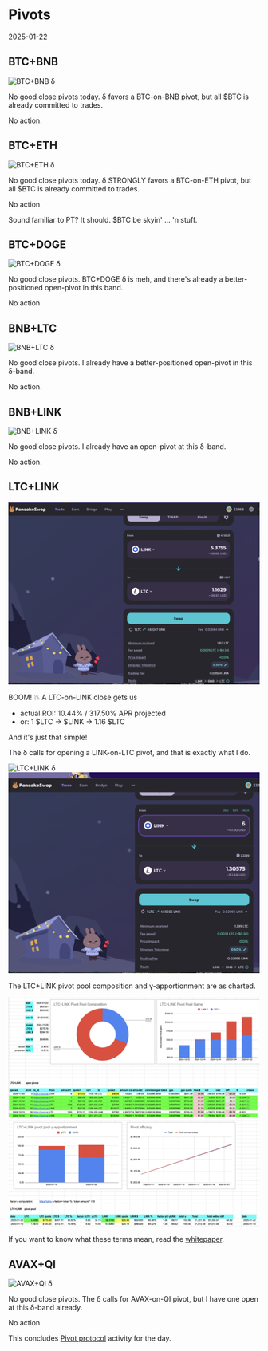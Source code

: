 # Pivots

2025-01-22

## BTC+BNB

![BTC+BNB δ](imgs/01-btc-bnb-δ.png)

No good close pivots today. δ favors a BTC-on-BNB pivot, but all $BTC is already committed to trades.

No action.

## BTC+ETH

![BTC+ETH δ](imgs/02-btc-eth-δ.png)

No good close pivots today. δ STRONGLY favors a BTC-on-ETH pivot, but all $BTC is already committed to trades.

No action.

Sound familiar to PT? It should. $BTC be skyin' ... 'n stuff. 

## BTC+DOGE

![BTC+DOGE δ](imgs/03-btc-doge-δ.png)

No good close pivots. BTC+DOGE δ is meh, and there's already a better-positioned open-pivot in this band.

No action. 

## BNB+LTC

![BNB+LTC δ](imgs/04-bnb-ltc-δ.png)

No good close pivots. I already have a better-positioned open-pivot in this δ-band.

No action. 

## BNB+LINK

![BNB+LINK δ](imgs/05-bnb-link-δ.png)

No good close pivots. I already have an open-pivot at this δ-band.

No action.

## LTC+LINK

![Close LTC-on-LINK pivot](imgs/06a-close-ltc-on-link.png)

BOOM! 💥 A LTC-on-LINK close gets us

* actual ROI: 10.44% / 317.50% APR projected
* or: 1 $LTC -> $LINK -> 1.16 $LTC

And it's just that simple! 

The δ calls for opening a LINK-on-LTC pivot, and that is exactly what I do.

![LTC+LINK δ](imgs/06b-ltc-link-δ.png)
![Open LINK-on-LTC pivot](imgs/06c-open-link-on-ltc.png)

The LTC+LINK pivot pool composition and γ-apportionment are as charted.

![LTC+LINK composition](imgs/07a-comp.png)
![LTC+LINK γ-apportionment](imgs/07b-apport.png)

If you want to know what these terms mean, read the [whitepaper](https://github.com/pivoteur/biz/blob/main/README.md).

## AVAX+QI

![AVAX+QI δ](imgs/08-avax-qi-δ.png)

No good close pivots. The δ calls for AVAX-on-QI pivot, but I have one open at this δ-band already.

No action.

This concludes [Pivot protocol](https://pivoteur.github.io/#) activity for the day.

